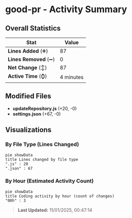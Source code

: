 # good-pr - Activity Summary 

## Overall Statistics

| Stat                   | Value                                                             |
| ---------------------- | ----------------------------------------------------------------- |
| **Lines Added** (➕)   | 87                                          |
| **Lines Removed** (➖) | 0                                        |
| **Net Change** (↕)    | 87                |
| **Active Time** (⌚)   | 4 minutes |


## Modified Files
- **updateRepository.js** (+20, -0)
- **settings.json** (+67, -0)

## Visualizations

### By File Type (Lines Changed)

```mermaid
pie showData
title Lines changed by file type
".js" : 20
".json" : 67
```

### By Hour (Estimated Activity Count)

```mermaid
pie showData
title Coding activity by hour (count of changes)
"00h" : 3
```


> **Last Updated:** 11/01/2025, 00:47:14